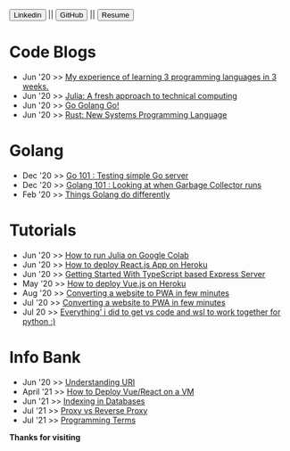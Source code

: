 <link href="style.css" rel="stylesheet">
<a href="https://www.linkedin.com/in/uday-yadav-cs/"><button class="xbutton">Linkedin</button></a>
|| 
<a href="https://github.com/dev117uday"><button class="xbutton">GitHub</button></a>
||
<a href="https://uday-yadav.web.app/"><button class="xbutton">Resume</button></a>

# Code Blogs

* Jun '20 >> [My experience of learning 3 programming languages in 3 weeks.](./docs/three-lang.md)
* Jun '20 >> [Julia: A fresh approach to technical computing](./docs/intro-julia.md)
* Jun '20 >> [Go Golang Go!](./docs/go-golang.md)
* Jun '20 >> [Rust: New Systems Programming Language](./docs/intro-rust.md)

# Golang

* Dec '20 >> [Go 101 : Testing simple Go server](./go/go_testing_simple_webserver.md)
* Dec '20 >> [Golang 101 : Looking at when Garbage Collector runs](./go/go_gc_when_it_runs.md)
* Feb '20 >> [Things Golang do differently](./go/go_things_go_do_differently.md)

# Tutorials

* Jun '20 >> [How to run Julia on Google Colab](https://dev117uday.medium.com/how-to-run-julia-on-google-colab-dd631e6e7e43)
* Jun '20 >> [How to deploy React.js App on Heroku](https://dev117uday.medium.com/how-to-deploy-react-js-app-on-heroku-269cf1e4bf36)
* Jun '20 >> [Getting Started With TypeScript based Express Server](./tutorials/type-server.md)
* May '20 >> [How to deploy Vue.js on Heroku](https://dev117uday.medium.com/how-to-deploy-vuejs-on-heroku-804d55cef0e6)
* Aug '20 >> [Converting a website to PWA in few minutes](https://dev117uday.medium.com/deploying-django-app-on-heroku-in-few-minutes-e977bf7bf187)
* Jul '20 >> [Converting a website to PWA in few minutes](https://dev117uday.medium.com/converting-website-to-pwa-in-few-minutes-be730e4bdf3c)
* Jul 20 >> [Everything’ i did to get vs code and wsl to work together for python :)](https://dev117uday.medium.com/everythin-i-did-to-get-vs-code-and-wsl-to-work-together-for-python-66a6dbf5aa7e)

# Info Bank

* Jun '20 >> [Understanding URI](./info_bank/uri.md)
* April '21 >> [How to Deploy Vue/React on a VM](./info_bank/vue_on_vm.md)
* Jun '21 >> [Indexing in Databases](./info_bank/indexdb.md)
* Jul '21 >> [Proxy vs Reverse Proxy](./info_bank/prxyvsrprxy.md)
* Jul '21 >> [Programming Terms](./info_bank/pro_terms.md)

**Thanks for visiting** 